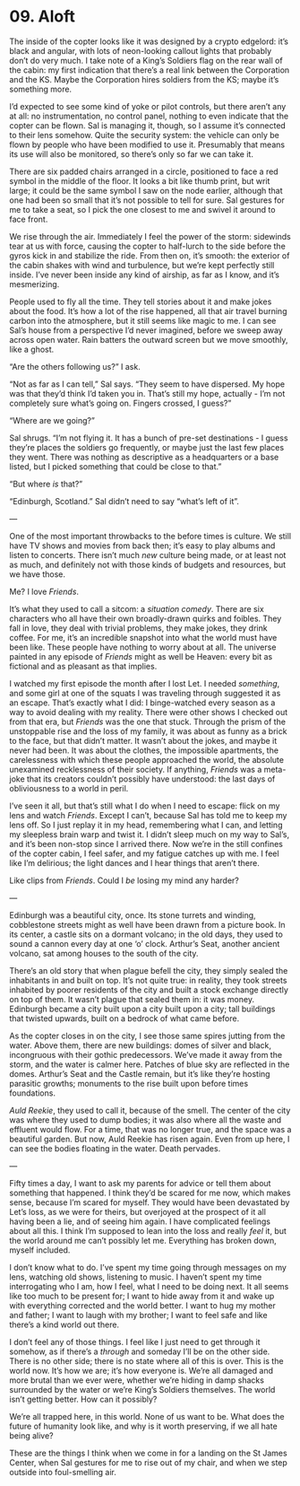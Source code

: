 # 09. Aloft

The inside of the copter looks like it was designed by a crypto edgelord: it’s black and angular, with lots of neon-looking callout lights that probably don’t do very much. I take note of a King’s Soldiers flag on the rear wall of the cabin: my first indication that there’s a real link between the Corporation and the KS. Maybe the Corporation hires soldiers from the KS; maybe it’s something more.

I’d expected to see some kind of yoke or pilot controls, but there aren’t any at all: no instrumentation, no control panel, nothing to even indicate that the copter can be flown. Sal is managing it, though, so I assume it’s connected to their lens somehow. Quite the security system: the vehicle can only be flown by people who have been modified to use it. Presumably that means its use will also be monitored, so there’s only so far we can take it.

There are six padded chairs arranged in a circle, positioned to face a red symbol in the middle of the floor. It looks a bit like thumb print, but writ large; it could be the same symbol I saw on the node earlier, although that one had been so small that it’s not possible to tell for sure. Sal gestures for me to take a seat, so I pick the one closest to me and swivel it around to face front.

We rise through the air. Immediately I feel the power of the storm: sidewinds tear at us with force, causing the copter to half-lurch to the side before the gyros kick in and stabilize the ride. From then on, it’s smooth: the exterior of the cabin shakes with wind and turbulence, but we’re kept perfectly still inside. I’ve never been inside any kind of airship, as far as I know, and it’s mesmerizing.

People used to fly all the time. They tell stories about it and make jokes about the food. It’s how a lot of the rise happened, all that air travel burning carbon into the atmosphere, but it still seems like magic to me. I can see Sal’s house from a perspective I’d never imagined, before we sweep away across open water. Rain batters the outward screen but we move smoothly, like a ghost.

“Are the others following us?” I ask.

“Not as far as I can tell,” Sal says. “They seem to have dispersed. My hope was that they’d think I’d taken you in. That’s still my hope, actually - I’m not completely sure what’s going on. Fingers crossed, I guess?”

“Where are we going?”

Sal shrugs. “I’m not flying it. It has a bunch of pre-set destinations - I guess they’re places the soldiers go frequently, or maybe just the last few places they went. There was nothing as descriptive as a headquarters or a base listed, but I picked something that could be close to that.”

“But where *is* that?”

“Edinburgh, Scotland.” Sal didn’t need to say “what’s left of it”.

—

One of the most important throwbacks to the before times is culture. We still have TV shows and movies from back then; it’s easy to play albums and listen to concerts. There isn’t much *new* culture being made, or at least not as much, and definitely not with those kinds of budgets and resources, but we have those.

Me? I love *Friends*.

It’s what they used to call a sitcom: a *situation comedy*. There are six characters who all have their own broadly-drawn quirks and foibles. They fall in love, they deal with trivial problems, they make jokes, they drink coffee. For me, it’s an incredible snapshot into what the world must have been like. These people have nothing to worry about at all. The universe painted in any episode of *Friends* might as well be Heaven: every bit as fictional and as pleasant as that implies.

I watched my first episode the month after I lost Let. I needed *something*, and some girl at one of the squats I was traveling through suggested it as an escape. That’s exactly what I did: I binge-watched every season as a way to avoid dealing with my reality. There were other shows I checked out from that era, but *Friends* was the one that stuck. Through the prism of the unstoppable rise and the loss of my family, it was about as funny as a brick to the face, but that didn’t matter. It wasn’t about the jokes, and maybe it never had been. It was about the clothes, the impossible apartments, the carelessness with which these people approached the world, the absolute unexamined recklessness of their society. If anything, *Friends* was a meta-joke that its creators couldn’t possibly have understood: the last days of obliviousness to a world in peril.

I’ve seen it all, but that’s still what I do when I need to escape: flick on my lens and watch *Friends*. Except I can’t, because Sal has told me to keep my lens off. So I just replay it in my head, remembering what I can, and letting my sleepless brain warp and twist it. I didn’t sleep much on my way to Sal’s, and it’s been non-stop since I arrived there. Now we’re in the still confines of the copter cabin, I feel safer, and my fatigue catches up with me. I feel like I’m delirious; the light dances and I hear things that aren’t there.

Like clips from *Friends*. Could I *be* losing my mind any harder?

—

Edinburgh was a beautiful city, once. Its stone turrets and winding, cobblestone streets might as well have been drawn from a picture book. In its center, a castle sits on a dormant volcano; in the old days, they used to sound a cannon every day at one ‘o’ clock. Arthur’s Seat, another ancient volcano, sat among houses to the south of the city.

There’s an old story that when plague befell the city, they simply sealed the inhabitants in and built on top. It’s not quite true: in reality, they took streets inhabited by poorer residents of the city and built a stock exchange directly on top of them. It wasn’t plague that sealed them in: it was money. Edinburgh became a city built upon a city built upon a city; tall buildings that twisted upwards, built on a bedrock of what came before.

As the copter closes in on the city, I see those same spires jutting from the water. Above them, there are new buildings: domes of silver and black, incongruous with their gothic predecessors. We’ve made it away from the storm, and the water is calmer here. Patches of blue sky are reflected in the domes. Arthur’s Seat and the Castle remain, but it’s like they’re hosting parasitic growths; monuments to the rise built upon before times foundations.

*Auld Reekie*, they used to call it, because of the smell. The center of the city was where they used to dump bodies; it was also where all the waste and effluent would flow. For a time, that was no longer true, and the space was a beautiful garden. But now, Auld Reekie has risen again. Even from up here, I can see the bodies floating in the water. Death pervades.

—

Fifty times a day, I want to ask my parents for advice or tell them about something that happened. I think they’d be scared for me now, which makes sense, because I’m scared for myself. They would have been devastated by Let’s loss, as we were for theirs, but overjoyed at the prospect of it all having been a lie, and of seeing him again. I have complicated feelings about all this. I think I’m supposed to lean into the loss and really *feel* it, but the world around me can’t possibly let me. Everything has broken down, myself included.

I don’t know what to do. I’ve spent my time going through messages on my lens, watching old shows, listening to music. I haven’t spent my time interrogating who I am, how I feel, what I need to be doing next. It all seems like too much to be present for; I want to hide away from it and wake up with everything corrected and the world better. I want to hug my mother and father; I want to laugh with my brother; I want to feel safe and like there’s a kind world out there.

I don’t feel any of those things. I feel like I just need to get through it somehow, as if there’s a *through* and someday I’ll be on the other side. There is no other side; there is no state where all of this is over. This is the world now. It’s how we are; it’s how everyone is. We’re all damaged and more brutal than we ever were, whether we’re hiding in damp shacks surrounded by the water or we’re King’s Soldiers themselves. The world isn’t getting better. How can it possibly?

We’re all trapped here, in this world. None of us want to be. What does the future of humanity look like, and why is it worth preserving, if we all hate being alive?

These are the things I think when we come in for a landing on the St James Center, when Sal gestures for me to rise out of my chair, and when we step outside into foul-smelling air.